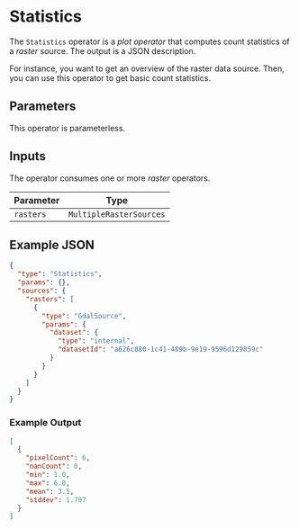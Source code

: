 # Statistics

The `Statistics` operator is a _plot operator_ that computes count statistics of a _raster_ source.
The output is a JSON description.

For instance, you want to get an overview of the raster data source.
Then, you can use this operator to get basic count statistics.

## Parameters

This operator is parameterless.

## Inputs

The operator consumes one or more _raster_ operators.

| Parameter | Type                    |
| --------- | ----------------------- |
| `rasters` | `MultipleRasterSources` |

## Example JSON

```json
{
  "type": "Statistics",
  "params": {},
  "sources": {
    "rasters": [
      {
        "type": "GdalSource",
        "params": {
          "dataset": {
            "type": "internal",
            "datasetId": "a626c880-1c41-489b-9e19-9596d129859c"
          }
        }
      }
    ]
  }
}
```

### Example Output

```json
[
  {
    "pixelCount": 6,
    "nanCount": 0,
    "min": 1.0,
    "max": 6.0,
    "mean": 3.5,
    "stddev": 1.707
  }
]
```
